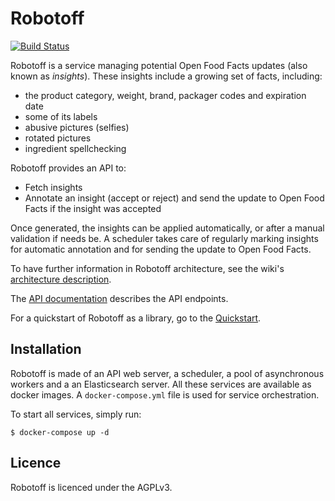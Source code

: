 # Robotoff

[![Build Status](https://travis-ci.org/openfoodfacts/robotoff.svg?branch=master)](https://travis-ci.org/openfoodfacts/robotoff)

Robotoff is a service managing potential Open Food Facts updates (also known as _insights_).
These insights include a growing set of facts, including:
- the product category, weight, brand, packager codes and expiration date
- some of its labels
- abusive pictures (selfies)
- rotated pictures
- ingredient spellchecking

Robotoff provides an API to:
- Fetch insights
- Annotate an insight (accept or reject) and send the update to Open Food Facts if the insight was accepted

Once generated, the insights can be applied automatically, or after a manual validation if needs be.
A scheduler takes care of regularly marking insights for automatic annotation and for sending the update to Open Food Facts.

To have further information in Robotoff architecture, see the wiki's [architecture description](https://github.com/openfoodfacts/robotoff/wiki/Architecture).

The [API documentation](https://github.com/openfoodfacts/robotoff/blob/master/doc/api.md) describes the API endpoints.

For a quickstart of Robotoff as a library, go to the [Quickstart](https://github.com/openfoodfacts/robotoff/blob/master/doc/quickstart.md).

## Installation

Robotoff is made of an API web server, a scheduler, a pool of asynchronous workers and a an Elasticsearch server.
All these services are available as docker images. A `docker-compose.yml` file is used for service orchestration.

To start all services, simply run:

`$ docker-compose up -d`


## Licence

Robotoff is licenced under the AGPLv3.
